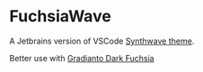 # FuchsiaWave
A Jetbrains version of VSCode [Synthwave theme](https://github.com/robb0wen/synthwave-vscode).

Better use with [Gradianto Dark Fuchsia](https://github.com/thvardhan/Gradianto)
